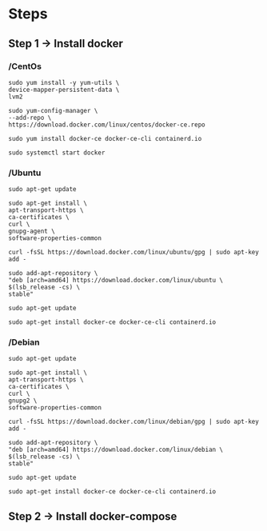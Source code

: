 # Steps

## Step 1 -> Install docker

### /CentOs
```
sudo yum install -y yum-utils \
device-mapper-persistent-data \
lvm2
```
```
sudo yum-config-manager \
--add-repo \
https://download.docker.com/linux/centos/docker-ce.repo
```
```
sudo yum install docker-ce docker-ce-cli containerd.io
```
```
sudo systemctl start docker
```

### /Ubuntu
```
sudo apt-get update
```
```
sudo apt-get install \
apt-transport-https \
ca-certificates \
curl \
gnupg-agent \
software-properties-common
```
```
curl -fsSL https://download.docker.com/linux/ubuntu/gpg | sudo apt-key add -
```
```
sudo add-apt-repository \
"deb [arch=amd64] https://download.docker.com/linux/ubuntu \
$(lsb_release -cs) \
stable"
```
```
sudo apt-get update
```
```
sudo apt-get install docker-ce docker-ce-cli containerd.io
```

### /Debian
```
sudo apt-get update
```
```
sudo apt-get install \
apt-transport-https \
ca-certificates \
curl \
gnupg2 \
software-properties-common
```
```
curl -fsSL https://download.docker.com/linux/debian/gpg | sudo apt-key add -
```
```
sudo add-apt-repository \
"deb [arch=amd64] https://download.docker.com/linux/debian \
$(lsb_release -cs) \
stable"
```
```
sudo apt-get update
```
```
sudo apt-get install docker-ce docker-ce-cli containerd.io
```
## Step 2 -> Install docker-compose
